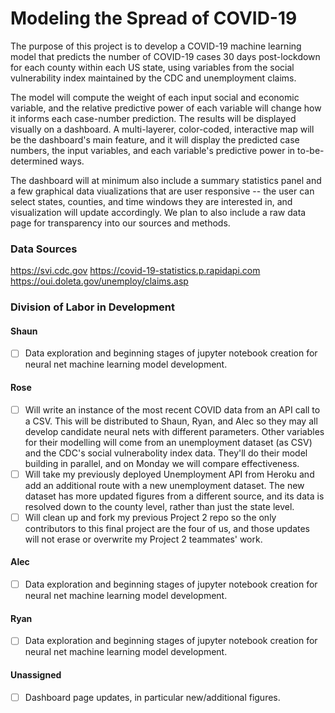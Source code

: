 # Modeling the Spread of COVID-19

The purpose of this project is to develop a COVID-19 machine learning model that predicts the number of COVID-19 cases 30 days post-lockdown for each county within each US state, using variables from the social vulnerability index maintained by the CDC and unemployment claims.

The model will compute the weight of each input social and economic variable, and the relative predictive power of each variable will change how it informs each case-number prediction. The results will be displayed visually on a dashboard. A multi-layerer, color-coded, interactive map will be the dashboard's main feature, and it will display the predicted case numbers, the input variables, and each variable's predictive power in to-be-determined ways.

The dashboard will at minimum also include a summary statistics panel and a few graphical data viualizations that are user responsive -- the user can select states, counties, and time windows they are interested in, and visualization will update accordingly. We plan to also include a raw data page for transparency into our sources and methods.


### Data Sources
https://svi.cdc.gov
https://covid-19-statistics.p.rapidapi.com
https://oui.doleta.gov/unemploy/claims.asp

### Division of Labor in Development

#### Shaun

- [ ] Data exploration and beginning stages of jupyter notebook creation for neural net machine learning model development.

#### Rose

- [ ] Will write an instance of the most recent COVID data from an API call to a CSV. This will be distributed to Shaun, Ryan, and Alec so they may all develop candidate neural nets with different parameters. Other variables for their modelling will come from an unemployment dataset (as CSV) and the CDC's social vulnerabolity index data. They'll do their model building in parallel, and on Monday we will compare effectiveness.
- [ ] Will take my previously deployed Unemployment API from Heroku and add an additional route with a new unemployment dataset. The new dataset has more updated figures from a different source, and its data is resolved down to the county level, rather than just the state level.
- [ ] Will clean up and fork my previous Project 2 repo so the only contributors to this final project are the four of us, and those updates will not erase or overwrite my Project 2 teammates' work.

#### Alec

- [ ] Data exploration and beginning stages of jupyter notebook creation for neural net machine learning model development.

#### Ryan

- [ ] Data exploration and beginning stages of jupyter notebook creation for neural net machine learning model development.

#### Unassigned

- [ ] Dashboard page updates, in particular new/additional figures.
